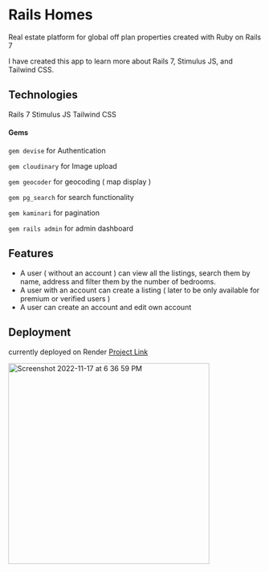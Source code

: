 # Rails Homes 

Real estate platform for global off plan properties created with Ruby on Rails 7

I have created this app to learn more about Rails 7, Stimulus JS, and Tailwind CSS. 

## Technologies

Rails 7
Stimulus JS 
Tailwind CSS 

#### Gems

```gem devise``` for Authentication 

```gem cloudinary``` for Image upload

```gem geocoder``` for geocoding ( map display )

```gem pg_search``` for search functionality 

```gem kaminari``` for pagination 

```gem rails admin``` for admin dashboard

## Features 

- A user ( without an account ) can view all the listings, search them by name, address and filter them by the number of bedrooms.
- A user with an account can create a listing ( later to be only available for premium or verified users )
- A user can create an account and edit own account


## Deployment

currently deployed on Render 
[Project Link](https://rails-w531.onrender.com/)


<img width="400" alt="Screenshot 2022-11-17 at 6 36 59 PM" src="https://user-images.githubusercontent.com/53289659/202504244-c93e740c-9124-4a1b-997c-5f7f3646f963.png">


